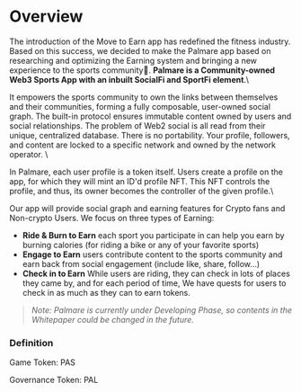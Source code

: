 # Overview

The introduction of the Move to Earn app has redefined the fitness industry. Based on this success, we decided to make the Palmare app based on researching and optimizing the Earning system and bringing a new experience to the sports community. **Palmare is a Community-owned Web3 Sports App with an inbuilt SocialFi and SportFi element**.\


It empowers the sports community to own the links between themselves and their communities, forming a fully composable, user-owned social graph. The built-in protocol ensures immutable content owned by users and social relationships. The problem of Web2 social is all read from their unique, centralized database. There is no portability. Your profile, followers, and content are locked to a specific network and owned by the network operator. \


In Palmare, each user profile is a token itself. Users create a profile on the app, for which they will mint an ID'd profile NFT. This NFT controls the profile, and thus, its owner becomes the controller of the given profile.\


Our app will provide social graph and earning features for Crypto fans and Non-crypto Users. We focus on three types of Earning:

* **Ride & Burn to Earn** each sport you participate in can help you earn by burning calories (for riding a bike or any of your favorite sports)
* **Engage to Earn** users contribute content to the sports community and earn back from social engagement (include like, share, follow...)
* **Check in to Earn** While users are riding, they can check in lots of places they came by, and for each period of time, We have quests for users to check in as much as they can to earn tokens.

> _Note: Palmare is currently under Developing Phase, so contents in the Whitepaper could be changed in the future._

### Definition

Game Token: PAS

Governance Token: PAL
